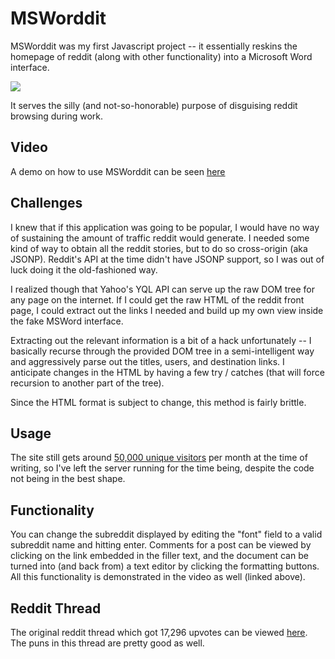 # MSWorddit

MSWorddit was my first Javascript project -- it essentially reskins the homepage of reddit (along with other functionality) into a Microsoft Word interface.

<img src="http://petercottle.com/miscPics/msworddit.png"/>

It serves the silly (and not-so-honorable) purpose of disguising reddit browsing during work.

## Video

A demo on how to use MSWorddit can be seen [here](http://www.youtube.com/watch?v=8mOxQ2y2BBI)

## Challenges

I knew that if this application was going to be popular, I would have no way of sustaining the amount of traffic reddit would generate. I needed some kind of way to obtain all the reddit stories, but to do so cross-origin (aka JSONP). Reddit's API at the time didn't have JSONP support, so I was out of luck doing it the old-fashioned way.

I realized though that Yahoo's YQL API can serve up the raw DOM tree for any page on the internet. If I could get the raw HTML of the reddit front page, I could extract out the links I needed and build up my own view inside the fake MSWord interface.

Extracting out the relevant information is a bit of a hack unfortunately -- I basically recurse through the provided DOM tree in a semi-intelligent way and aggressively parse out the titles, users, and destination links. I anticipate changes in the HTML by having a few try / catches (that will force recursion to another part of the tree).

Since the HTML format is subject to change, this method is fairly brittle.

## Usage

The site still gets around [50,000 unique visitors](http://msworddit.com/awstats.html) per month at the time of writing, so I've left the server running for the time being, despite the code not being in the best shape.

## Functionality

You can change the subreddit displayed by editing the "font" field to a valid subreddit name and hitting enter. Comments for a post can be viewed by clicking on the link embedded in the filler text, and the document can be turned into (and back from) a text editor by clicking the formatting buttons. All this functionality is demonstrated in the video as well (linked above).

## Reddit Thread

The original reddit thread which got 17,296 upvotes can be viewed [here](http://www.reddit.com/r/reddit.com/comments/j4xtk/for_all_you_redditors_going_to_work_tomorrow_i/). The puns in this thread are pretty good as well.


